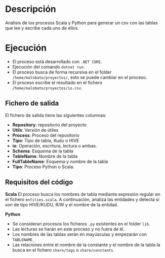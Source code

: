 # Descripción

Análisis de los procesos Scala y Python para generar un csv con las tablas que lee y escribe cada uno de ellos.

# Ejecución

* El proceso está desarrollado con `.NET CORE`.
* Ejecución del comando `dotnet run`. 
* El proceso busca de forma recursiva en el folder `/home/malobato/proyectos/`, esto se puede cambiar en el proceso.
* El proceso escribe el resultado en el fichero `/home/malobato/proyectos/io.csv`.

## Fichero de salida

El fichero de salida tiene las siguientes columnas:
* **Repository**: repositorio del proyecto
* **Utils**: Versión de útiles
* **Process**: Proceso del repositorio
* **Tipo**: Tipo de tabla, Kudu o HIVE
* **io**: Operación, escritura, lectura o ambas.
* **Schema**: Esquema de la tabla
* **TableName**: Nombre de la tabla
* **FullTableName**: Esquema y nombre de la tabla
* **Tipo**: Proceso Python o Scala.

## Requisitos del código

**Scala**
El proceso busca los nombres de tabla mediante expresión regular en el fichero `entities.scala`. A continuación, analiza las entidades y detecta si son de tipo HIVE/KUDU, R/W y el nombre de la entidad.

**Python**
* Se consideran procesos los ficheros `.py` existentes en el folder `lib`. 
* Las lecturas se harán en este proceso y no fuera de él. 
* Los nombres de las tablas serán en mayúsculas y empezarán con `TABLENAME_`
* Las relaciones entre el nombre de la constante y el nombre de la tabla la busca en el fichero `share/tags` o `share/constants`.